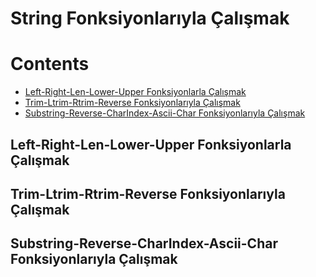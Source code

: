 # String Fonksiyonlarıyla Çalışmak

# Contents
* [Left-Right-Len-Lower-Upper Fonksiyonlarla Çalışmak](#left-right)
* [Trim-Ltrim-Rtrim-Reverse Fonksiyonlarıyla Çalışmak](#trim-ltrim)
* [Substring-Reverse-CharIndex-Ascii-Char Fonksiyonlarıyla Çalışmak](#substring)



## Left-Right-Len-Lower-Upper Fonksiyonlarla Çalışmak <a name="left-right"></a>







## Trim-Ltrim-Rtrim-Reverse Fonksiyonlarıyla Çalışmak <a name="trim-ltrim"></a>







## Substring-Reverse-CharIndex-Ascii-Char Fonksiyonlarıyla Çalışmak <a name="substring"></a>

